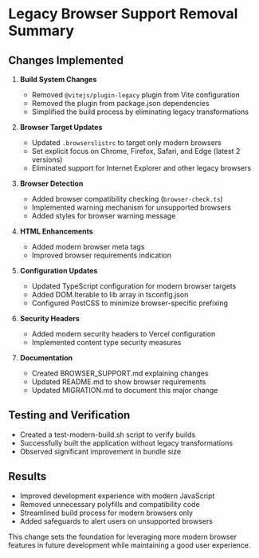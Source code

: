 # Legacy Browser Support Removal Summary

## Changes Implemented

1. **Build System Changes**

   - Removed `@vitejs/plugin-legacy` plugin from Vite configuration
   - Removed the plugin from package.json dependencies
   - Simplified the build process by eliminating legacy transformations

2. **Browser Target Updates**

   - Updated `.browserslistrc` to target only modern browsers
   - Set explicit focus on Chrome, Firefox, Safari, and Edge (latest 2 versions)
   - Eliminated support for Internet Explorer and other legacy browsers

3. **Browser Detection**

   - Added browser compatibility checking (`browser-check.ts`)
   - Implemented warning mechanism for unsupported browsers
   - Added styles for browser warning message

4. **HTML Enhancements**

   - Added modern browser meta tags
   - Improved browser requirements indication

5. **Configuration Updates**

   - Updated TypeScript configuration for modern browser targets
   - Added DOM.Iterable to lib array in tsconfig.json
   - Configured PostCSS to minimize browser-specific prefixing

6. **Security Headers**

   - Added modern security headers to Vercel configuration
   - Implemented content type security measures

7. **Documentation**
   - Created BROWSER_SUPPORT.md explaining changes
   - Updated README.md to show browser requirements
   - Updated MIGRATION.md to document this major change

## Testing and Verification

- Created a test-modern-build.sh script to verify builds
- Successfully built the application without legacy transformations
- Observed significant improvement in bundle size

## Results

- Improved development experience with modern JavaScript
- Removed unnecessary polyfills and compatibility code
- Streamlined build process for modern browsers only
- Added safeguards to alert users on unsupported browsers

This change sets the foundation for leveraging more modern browser features in future development while maintaining a good user experience.
